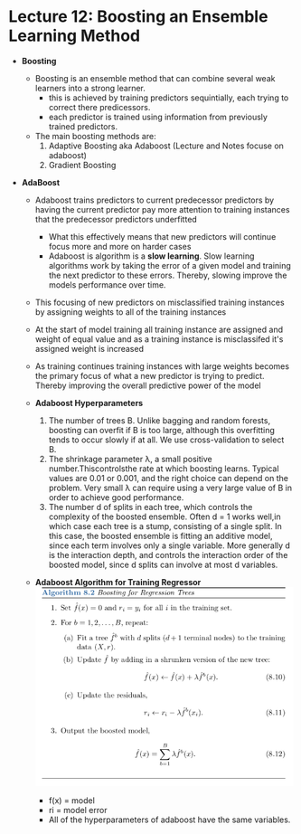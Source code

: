 # Lecture 12: Boosting an Ensemble Learning Method

- **Boosting**
    - Boosting is an ensemble method that can combine several weak learners into a strong learner.
        - this is achieved by training predictors sequintially, each trying to correct there predicessors.
        - each predictor is trained using information from previously trained predictors.
    - The main boosting methods are:
        1. Adaptive Boosting aka Adaboost (Lecture and Notes focuse on adaboost)
        2. Gradient Boosting

- **AdaBoost**
    - Adaboost trains predictors to current predecessor predictors by having the current predictor pay more attention to training instances that the predecessor predictors underfitted
        - What this effectively means that new predictors will continue focus more and more on harder cases
        - Adaboost is algorithm is a **slow learning**. Slow learning algorithms work by taking the error of a given model and training the next predictor to these errors. Thereby, slowing improve the models performance over time.
    - This focusing of new predictors on misclassified training instances by assigning weights to all of the training instances
    - At the start of model training all training instance are assigned and weight of equal value and as a training instance is misclassifed it's assigned weight is increased
    - As training continues training instances with large weights becomes the primary focus of what a new predictor is trying to predict. Thereby improving the overall predictive power of the model
    
    - **Adaboost Hyperparameters**
        1. The number of trees B. Unlike bagging and random forests, boosting can overfit if B is too large, although this overfitting tends to occur slowly if at all. We use cross-validation to select B.
        2. The shrinkage parameter λ, a small positive number.Thiscontrolsthe rate at which boosting learns. Typical values are 0.01 or 0.001, and the right choice can depend on the problem. Very small λ can require using a very large value of B in order to achieve good performance.
        3. The number d of splits in each tree, which controls the complexity of the boosted ensemble. Often d = 1 works well,in which case each tree is a stump, consisting of a single split. In this case, the boosted ensemble is fitting an additive model, since each term involves only a single variable. More generally d is the interaction depth, and controls the interaction order of the boosted model, since d splits can involve at most d variables.
    
    - **Adaboost Algorithm for Training Regressor**  
        <img src='Adaboost_Algorithm.png'>
        - f(x) = model
        - ri = model error
        - All of the hyperparameters of adaboost have the same variables.

    
        